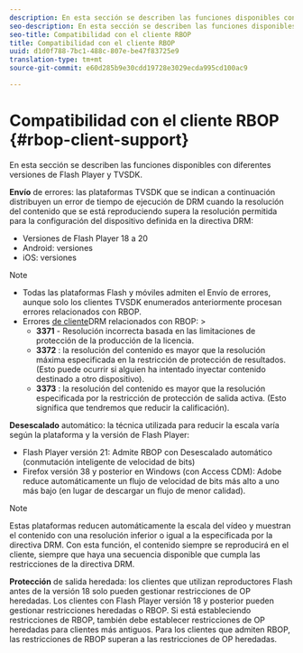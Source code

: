 ```yaml
---
description: En esta sección se describen las funciones disponibles con diferentes versiones de Flash Player y TVSDK.
seo-description: En esta sección se describen las funciones disponibles con diferentes versiones de Flash Player y TVSDK.
seo-title: Compatibilidad con el cliente RBOP
title: Compatibilidad con el cliente RBOP
uuid: d1d0f788-7bc1-488c-807e-be47f83725e9
translation-type: tm+mt
source-git-commit: e60d285b9e30cdd19728e3029ecda995cd100ac9

---
```



# Compatibilidad con el cliente RBOP {#rbop-client-support}

En esta sección se describen las funciones disponibles con diferentes versiones de Flash Player y TVSDK.

**Envío** de errores: las plataformas TVSDK que se indican a continuación distribuyen un error de tiempo de ejecución de DRM cuando la resolución del contenido que se está reproduciendo supera la resolución permitida para la configuración del dispositivo definida en la directiva DRM:

* Versiones de Flash Player 18 a 20
* Android: versiones
* iOS: versiones

>[!NOTE]
>
>* Todas las plataformas Flash y móviles admiten el Envío de errores, aunque solo los clientes TVSDK enumerados anteriormente procesan errores relacionados con RBOP.
>* Errores [de cliente](https://help.adobe.com/en_US/primetime/drm/index.html#reference-DRM_Client_Error_Messages)DRM relacionados con RBOP: >
   >    * **3371** - Resolución incorrecta basada en las limitaciones de protección de la producción de la licencia.
   >    * **3372** : la resolución del contenido es mayor que la resolución máxima especificada en la restricción de protección de resultados. (Esto puede ocurrir si alguien ha intentado inyectar contenido destinado a otro dispositivo).
   >    * **3373** : la resolución del contenido es mayor que la resolución especificada por la restricción de protección de salida activa. (Esto significa que tendremos que reducir la calificación).
>



**Desescalado** automático: la técnica utilizada para reducir la escala varía según la plataforma y la versión de Flash Player:

* Flash Player versión 21: Admite RBOP con Desescalado automático (conmutación inteligente de velocidad de bits)
* Firefox versión 38 y posterior en Windows (con Access CDM): Adobe reduce automáticamente un flujo de velocidad de bits más alto a uno más bajo (en lugar de descargar un flujo de menor calidad).

>[!NOTE]
>
>Estas plataformas reducen automáticamente la escala del vídeo y muestran el contenido con una resolución inferior o igual a la especificada por la directiva DRM. Con esta función, el contenido siempre se reproducirá en el cliente, siempre que haya una secuencia disponible que cumpla las restricciones de la directiva DRM.

**Protección** de salida heredada: los clientes que utilizan reproductores Flash antes de la versión 18 solo pueden gestionar restricciones de OP heredadas. Los clientes con Flash Player versión 18 y posterior pueden gestionar restricciones heredadas o RBOP. Si está estableciendo restricciones de RBOP, también debe establecer restricciones de OP heredadas para clientes más antiguos. Para los clientes que admiten RBOP, las restricciones de RBOP superan a las restricciones de OP heredadas.
